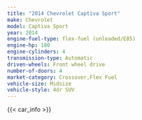 ```yaml
---
title: "2014 Chevrolet Captiva Sport"
make: Chevrolet
model: Captiva Sport
year: 2014
engine-fuel-type: flex-fuel (unleaded/E85)
engine-hp: 180
engine-cylinders: 4
transmission-type: Automatic
driven-wheels: Front wheel drive
number-of-doors: 4
market-category: Crossover,Flex Fuel
vehicle-size: Midsize
vehicle-style: 4dr SUV
---
```


{{< car_info >}}
